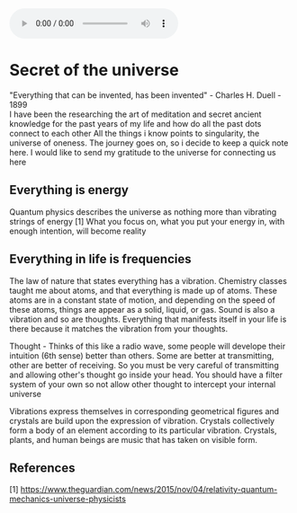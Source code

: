 <audio controls="controls">
  <source type="audio/mp3" src="http://altered-states.net/music.php?trk=/barry/newsletter463/Spirits.mp3"></source>
</audio>

# Secret of the universe
"Everything that can be invented, has been invented" - Charles H. Duell - 1899 <br>
I have been the researching the art of meditation and secret ancient knowledge for the past years of my life and how do all the past dots connect to each other
All the things i know points to singularity, the universe of oneness. The journey goes on, so i decide to keep a quick note here. I would like to send my gratitude to the universe for connecting us here

## Everything is energy
Quantum physics describes the universe as nothing more than vibrating strings of energy [1]
What you focus on, what you put your energy in, with enough intention, will become reality

## Everything in life is frequencies

The law of nature that states everything has a vibration. Chemistry classes taught me about atoms, and that everything is made up of atoms.
These atoms are in a constant state of motion, and depending on the speed of these atoms, things are appear as a solid, liquid, or gas.
Sound is also a vibration and so are thoughts. 
Everything that manifests itself in your life is there because it matches the vibration from your thoughts.

Thought - Thinks of this like a radio wave, some people will develope their intuition (6th sense) better than others. 
Some are better at transmitting, other are better of receiving. So you must be very careful of transmitting and allowing other's thought go inside your head.
You should have a filter system of your own so not allow other thought to intercept your internal universe

Vibrations express themselves in corresponding geometrical figures and
crystals are build upon the expression of vibration. Crystals collectively form a
body of an element according to its particular vibration. Crystals,
plants, and human beings are music that has taken on visible form.





## References
[1] https://www.theguardian.com/news/2015/nov/04/relativity-quantum-mechanics-universe-physicists
